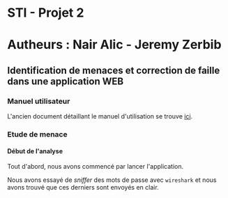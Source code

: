 # STI - Projet 2 

# Autheurs : Nair Alic - Jeremy Zerbib

## Identification de menaces et correction de faille dans une application WEB

### Manuel utilisateur

L'ancien document détaillant le manuel d'utilisation se trouve [ici](./docs/old_README.md).

### Etude de menace

#### Début de l'analyse

Tout d'abord, nous avons commencé par lancer l'application. 

Nous avons essayé de *sniffer* des mots de passe avec `wireshark` et nous avons trouvé que ces derniers sont envoyés en clair.



 